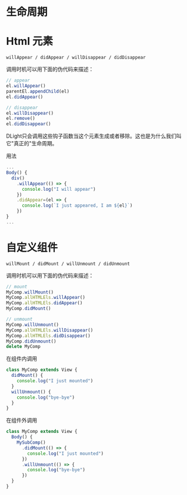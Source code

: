 # 生命周期

# Html 元素

```
willAppear / didAppear / willDisappear / didDisappear
```

调用时机可以用下面的伪代码来描述：

```js
// appear
el.willAppear()
parentEl.appendChild(el)
el.didAppear()

// disappear
el.willDisappear()
el.remove()
el.didDisappear()
```

DLight只会调用这些钩子函数当这个元素生成或者移除。这也是为什么我们叫它"真正的"生命周期。

用法

```typescript
...
Body() {
  div()
    .willAppear(() => {
      console.log("I will appear")
    })
    .didAppear=(el => {
      console.log(`I just appeared, I am ${el}`)
    })
}
...
```


# 自定义组件

```
willMount / didMount / willUnmount / didUnmount
```

调用时机可以用下面的伪代码来描述：

```js
// mount
MyComp.willMount()
MyComp.allHTMLEls.willAppear()
MyComp.allHTMLEls.didAppear()
MyComp.didMount()

// unmount
MyComp.willUnmount()
MyComp.allHTMLEls.willDisappear()
MyComp.allHTMLEls.didDisappear()
MyComp.didUnmount()
delete MyComp
```

在组件内调用

```typescript
class MyComp extends View {
  didMount() {
    console.log("I just mounted")
  }
  willUnmount() {
    console.log("bye-bye")
  }
}
```

在组件外调用

```typescript
class MyComp extends View {
  Body() {
    MySubComp()
      .didMount(() => {
        console.log("I just mounted")
      })
      .willUnmount(() => {  
        console.log("bye-bye")
      })
  }
}
```


